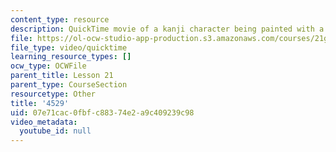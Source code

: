 ```yaml
---
content_type: resource
description: QuickTime movie of a kanji character being painted with a brush.
file: https://ol-ocw-studio-app-production.s3.amazonaws.com/courses/21g-504-japanese-iv-spring-2009/07e71cac0fbfc88374e2a9c409239c98_4529.mov
file_type: video/quicktime
learning_resource_types: []
ocw_type: OCWFile
parent_title: Lesson 21
parent_type: CourseSection
resourcetype: Other
title: '4529'
uid: 07e71cac-0fbf-c883-74e2-a9c409239c98
video_metadata:
  youtube_id: null
---
```

